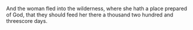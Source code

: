 And the woman fled into the wilderness, where she hath a place prepared of God, that they should feed her there a thousand two hundred and threescore days.
